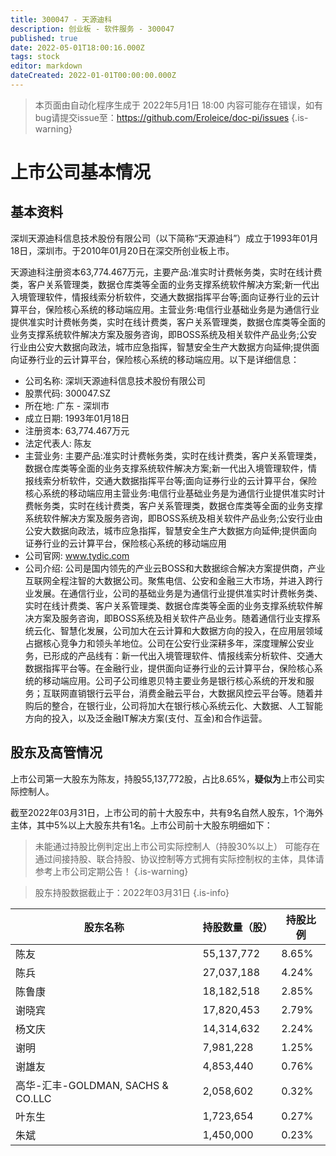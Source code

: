 ```yaml
---
title: 300047 - 天源迪科
description: 创业板 - 软件服务 - 300047
published: true
date: 2022-05-01T18:00:16.000Z
tags: stock
editor: markdown
dateCreated: 2022-01-01T00:00:00.000Z
---
```


> 本页面由自动化程序生成于 2022年5月1日 18:00
> 内容可能存在错误，如有bug请提交issue至：https://github.com/Eroleice/doc-pi/issues
{.is-warning}

# 上市公司基本情况

## 基本资料

深圳天源迪科信息技术股份有限公司（以下简称“天源迪科”）成立于1993年01月18日，深圳市。于2010年01月20日在深交所创业板上市。

天源迪科注册资本63,774.467万元，主要产品:准实时计费帐务类，实时在线计费类，客户关系管理类，数据仓库类等全面的业务支撑系统软件解决方案;新一代出入境管理软件，情报线索分析软件，交通大数据指挥平台等;面向证券行业的云计算平台，保险核心系统的移动端应用。主营业务:电信行业基础业务是为通信行业提供准实时计费帐务类，实时在线计费类，客户关系管理类，数据仓库类等全面的业务支撑系统软件解决方案及服务咨询，即BOSS系统及相关软件产品业务;公安行业由公安大数据向政法，城市应急指挥，智慧安全生产大数据方向延伸;提供面向证券行业的云计算平台，保险核心系统的移动端应用。以下是详细信息：

- 公司名称: 深圳天源迪科信息技术股份有限公司
- 股票代码: 300047.SZ
- 所在地: 广东 - 深圳市
- 成立日期: 1993年01月18日
- 注册资本: 63,774.467万元
- 法定代表人: 陈友
- 主营业务: 主要产品:准实时计费帐务类，实时在线计费类，客户关系管理类，数据仓库类等全面的业务支撑系统软件解决方案;新一代出入境管理软件，情报线索分析软件，交通大数据指挥平台等;面向证券行业的云计算平台，保险核心系统的移动端应用主营业务:电信行业基础业务是为通信行业提供准实时计费帐务类，实时在线计费类，客户关系管理类，数据仓库类等全面的业务支撑系统软件解决方案及服务咨询，即BOSS系统及相关软件产品业务;公安行业由公安大数据向政法，城市应急指挥，智慧安全生产大数据方向延伸;提供面向证券行业的云计算平台，保险核心系统的移动端应用
- 公司官网: www.tydic.com
- 公司介绍: 公司是国内领先的产业云BOSS和大数据综合解决方案提供商，产业互联网全程注智的大数据公司。聚焦电信、公安和金融三大市场，并进入跨行业发展。在通信行业，公司的基础业务是为通信行业提供准实时计费帐务类、实时在线计费类、客户关系管理类、数据仓库类等全面的业务支撑系统软件解决方案及服务咨询，即BOSS系统及相关软件产品业务。随着通信行业支撑系统云化、智慧化发展，公司加大在云计算和大数据方向的投入，在应用层领域占据核心竞争力和领头羊地位。公司在公安行业深耕多年，深度理解公安业务，已形成的产品线有：新一代出入境管理软件、情报线索分析软件、交通大数据指挥平台等。在金融行业，提供面向证券行业的云计算平台，保险核心系统的移动端应用。公司子公司维恩贝特主要业务是银行核心系统的开发和服务；互联网直销银行云平台，消费金融云平台，大数据风控云平台等。随着并购后的整合，在银行业，公司将加大在银行核心系统云化、大数据、人工智能方向的投入，以及泛金融IT解决方案(支付、互金)和合作运营。


## 股东及高管情况

上市公司第一大股东为陈友，持股55,137,772股，占比8.65%，**疑似为**上市公司实际控制人。

截至2022年03月31日，上市公司的前十大股东中，共有9名自然人股东，1个海外主体，其中5%以上大股东共有1名。上市公司前十大股东明细如下：

> 未能通过持股比例判定出上市公司实际控制人（持股30%以上）
> 可能存在通过间接持股、联合持股、协议控制等方式拥有实际控制权的主体，具体请参考上市公司定期公告！
{.is-warning}

> 股东持股数据截止于：2022年03月31日
{.is-info}

| 股东名称 | 持股数量（股） | 持股比例 |
| --- | --- | --- |
| 陈友 | 55,137,772 | 8.65% |
| 陈兵 | 27,037,188 | 4.24% |
| 陈鲁康 | 18,182,518 | 2.85% |
| 谢晓宾 | 17,820,453 | 2.79% |
| 杨文庆 | 14,314,632 | 2.24% |
| 谢明 | 7,981,228 | 1.25% |
| 谢雄友 | 4,853,440 | 0.76% |
| 高华-汇丰-GOLDMAN, SACHS & CO.LLC | 2,058,602 | 0.32% |
| 叶东生 | 1,723,654 | 0.27% |
| 朱斌 | 1,450,000 | 0.23% |




